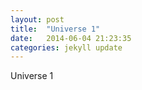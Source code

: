 ```yaml
---
layout: post
title:  "Universe 1"
date:   2014-06-04 21:23:35
categories: jekyll update
---
```


Universe 1

<div id="universe"></div>
<script type="text/javascript" src="/js/main.js"></script>